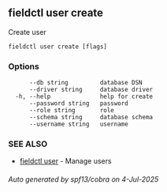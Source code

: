 ## fieldctl user create

Create user

```
fieldctl user create [flags]
```

### Options

```
      --db string         database DSN
      --driver string     database driver
  -h, --help              help for create
      --password string   password
      --role string       role
      --schema string     database schema
      --username string   username
```

### SEE ALSO

* [fieldctl user](fieldctl_user.md)	 - Manage users

###### Auto generated by spf13/cobra on 4-Jul-2025
